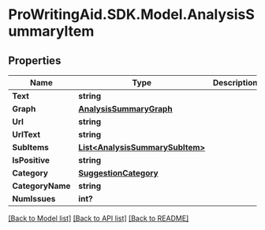 # ProWritingAid.SDK.Model.AnalysisSummaryItem
## Properties

Name | Type | Description | Notes
------------ | ------------- | ------------- | -------------
**Text** | **string** |  | [optional] 
**Graph** | [**AnalysisSummaryGraph**](AnalysisSummaryGraph.md) |  | [optional] 
**Url** | **string** |  | [optional] 
**UrlText** | **string** |  | [optional] 
**SubItems** | [**List&lt;AnalysisSummarySubItem&gt;**](AnalysisSummarySubItem.md) |  | [optional] 
**IsPositive** | **string** |  | [optional] 
**Category** | [**SuggestionCategory**](SuggestionCategory.md) |  | [optional] 
**CategoryName** | **string** |  | [optional] 
**NumIssues** | **int?** |  | [optional] 

[[Back to Model list]](../README.md#documentation-for-models) [[Back to API list]](../README.md#documentation-for-api-endpoints) [[Back to README]](../README.md)

